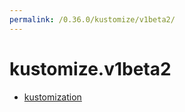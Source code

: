 ```yaml
---
permalink: /0.36.0/kustomize/v1beta2/
---
```


# kustomize.v1beta2



* [kustomization](kustomization.md)